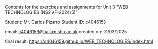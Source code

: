 Contents for the exercises and assignments for Unit 3 "WEB TECHNOLOGIES (NS2 AF-2024/5)"



Student: Mr. Carlos Pizarro
Student ID: c4046159



email: c4046159@hallam.shu.ac.uk
created on: 01/03/2025




final result: https://c4046159.github.io/WEB_TECHNOLOGIES/index.html
